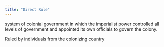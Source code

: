 ```yaml
---
title: "Direct Rule"
---
```

system of colonial government in which the imperialist power controlled all levels of government and appointed its own officials to govern the colony.

Ruled by individuals from the colonizing country

